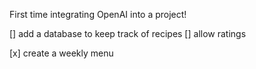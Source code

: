 First time integrating OpenAI into a project!

[]  add a database to keep track of recipes
[]  allow ratings

[x] create a weekly menu